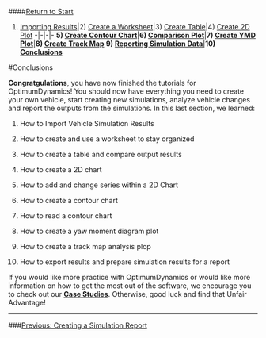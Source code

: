 ####[Return to Start](1_Tutorial_3.md)

1) [Importing Results](2_Importing_Results.md)|2) [Create a Worksheet](3_Create_Worksheet.md)|3) [Create Table](4_CreateTable.md)|4) [Create 2D Plot](5_2DChart.md)
-|-|-|-
__5) [Create Contour Chart](6_ContourChart.md)__|__6) [Comparison Plot](7_CompPlot.md)__|__7) [Create YMD Plot](8_YMDPlot.md)__|__8) [Create Track Map](9_TrackMap.md)__
__9) [Reporting Simulation Data](10_SimReport.md)__|__10) [Conclusions](11_Conclusion.md)__

#Conclusions

__Congratgulations__, you have now finished the tutorials for OptimumDynamics! You should now have everything you need to create your own vehicle, start creating new simulations, analyze vehicle changes and report the outputs from the simulations. In this last section, we learned:

1) How to Import Vehicle Simulation Results

2) How to create and use a worksheet to stay organized

3) How to create a table and compare output results

4) How to create a 2D chart

5) How to add and change series within a 2D Chart

6) How to create a contour chart

7) How to read a contour chart

8) How to create a yaw moment diagram plot

9) How to create a track map analysis plop

10) How to export results and prepare simulation results for a report

If you would like more practice with OptimumDynamics or would like more information on how to get the most out of the software, we encourage you to check out our __[Case Studies](../Case_Studies.md)__. Otherwise, good luck and find that Unfair Advantage!

---
###[Previous: Creating a Simulation Report](10_SimReport.md)